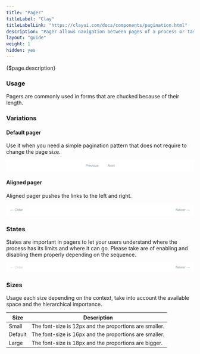 ```yaml
---
title: "Pager"
titleLabel: "Clay"
titleLabelLink: "https://clayui.com/docs/components/pagination.html"
description: "Pager allows navigation between pages of a process or task divided in subtasks or also called pages."
layout: "guide"
weight: 1
hidden: yes
---
```


<div class="page-description">{$page.description}</div>

### Usage

Pagers are commonly used in forms that are chucked because of their length.

### Variations

#### Default pager

Use it when you need a simple pagination pattern that does not require to change the page size.

![pager default](../../../images/pagerDefault.png)

#### Aligned pager

Aligned pager pushes the links to the left and right.

![pager aligned](../../../images/pagerAligned.png)

### States

States are important in pagers to let your users understand where the process has its limits and where it can go. Please take are of enabling and disabling them properly depending on the sequence.

![pager aligned disable](../../../images/pagerAlignedDisable.png)

### Sizes

Usage each size depending on the context, take into account the available space and the hierarchical importance.

| Size | Description |
| ---- | ----------- |
| Small | The font-size is 12px and the proportions are smaller. |
| Default | The font-size is 16px and the proportions are smaller. |
| Large | The font-size is 18px and the proportions are bigger. |
